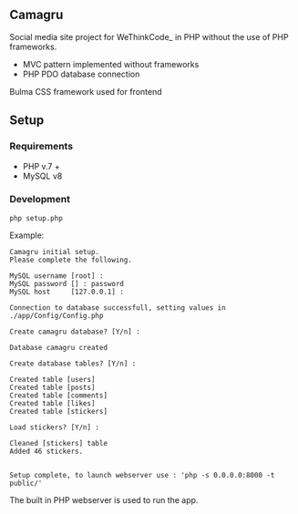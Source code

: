 ## Camagru

Social media site project for WeThinkCode_ in PHP without the use of PHP frameworks.

- MVC pattern implemented without frameworks
- PHP PDO database connection

Bulma CSS framework used for frontend

## Setup

### Requirements

- PHP v.7 +
- MySQL v8

### Development

``` php setup.php ```

Example:

```
Camagru initial setup.
Please complete the following.

MySQL username [root] : 
MySQL password [] : password
MySQL host     [127.0.0.1] : 

Connection to database successfull, setting values in ./app/Config/Config.php

Create camagru database? [Y/n] : 

Database camagru created

Create database tables? [Y/n] : 

Created table [users]
Created table [posts]
Created table [comments]
Created table [likes]
Created table [stickers]

Load stickers? [Y/n] : 

Cleaned [stickers] table
Added 46 stickers.


Setup complete, to launch webserver use : 'php -s 0.0.0.0:8000 -t public/'
```

The built in PHP webserver is used to run the app.
